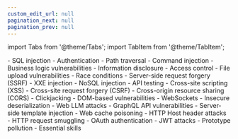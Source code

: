 ```yaml
---
custom_edit_url: null
pagination_next: null
pagination_prev: null
---
```



import Tabs from '@theme/Tabs';
import TabItem from '@theme/TabItem';

<Tabs>
  <TabItem value="Server-side topics" label="Server-side topics" default>
     - SQL injection
    - Authentication
    - Path traversal
    - Command injection
    - Business logic vulnerabilities
    - Information disclosure
    - Access control
    - File upload vulnerabilities
    - Race conditions
    - Server-side request forgery (SSRF)
    - XXE injection
    - NoSQL injection
    - API testing
  </TabItem>
  <TabItem value="Client-side topics" label="Client-side topics">
    - Cross-site scripting (XSS)
    - Cross-site request forgery (CSRF)
    - Cross-origin resource sharing (CORS)
    - Clickjacking
    - DOM-based vulnerabilities
    - WebSockets
  </TabItem>
  <TabItem value="Advanced topics" label="Advanced topics">
    - Insecure deserialization
    - Web LLM attacks
    - GraphQL API vulnerabilities
    - Server-side template injection
    - Web cache poisoning
    - HTTP Host header attacks
    - HTTP request smuggling
    - OAuth authentication
    - JWT attacks
    - Prototype pollution
    - Essential skills
  </TabItem>
</Tabs>
